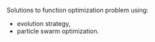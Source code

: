 Solutions to function optimization problem using:
- evolution strategy,
- particle swarm optimization.
